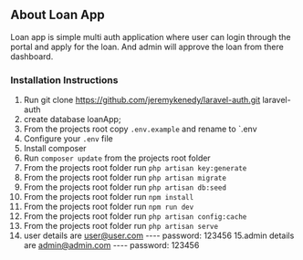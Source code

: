 
## About Loan App

Loan app is simple multi auth application where user can login through the portal and apply for the loan. And admin will approve the loan from there dashboard.

### Installation Instructions

1. Run git clone https://github.com/jeremykenedy/laravel-auth.git laravel-auth
2. create database loanApp;
3. From the projects root copy `.env.example` and rename to `.env
4. Configure your `.env` file
5. Install composer
6. Run `composer update` from the projects root folder
7. From the projects root folder run `php artisan key:generate`
8. From the projects root folder run `php artisan migrate`
9. From the projects root folder run `php artisan db:seed`
10. From the projects root folder run `npm install`
11. From the projects root folder run `npm run dev`
12. From the projects root folder run `php artisan config:cache`
13. From the projects root folder run `php artisan serve`
14. user details are 
    user@user.com ---- password: 123456
15.admin details are 
    admin@admin.com ---- password: 123456